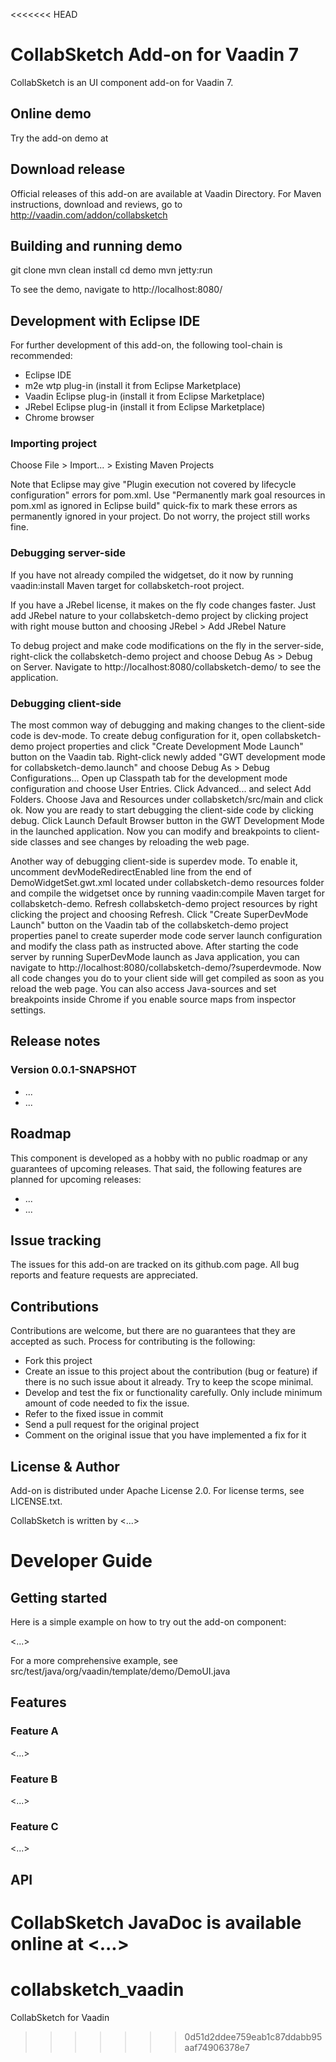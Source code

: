 <<<<<<< HEAD
# CollabSketch Add-on for Vaadin 7

CollabSketch is an UI component add-on for Vaadin 7.

## Online demo

Try the add-on demo at <url of the online demo>

## Download release

Official releases of this add-on are available at Vaadin Directory. For Maven instructions, download and reviews, go to http://vaadin.com/addon/collabsketch

## Building and running demo

git clone <url of the CollabSketch repository>
mvn clean install
cd demo
mvn jetty:run

To see the demo, navigate to http://localhost:8080/

## Development with Eclipse IDE

For further development of this add-on, the following tool-chain is recommended:
- Eclipse IDE
- m2e wtp plug-in (install it from Eclipse Marketplace)
- Vaadin Eclipse plug-in (install it from Eclipse Marketplace)
- JRebel Eclipse plug-in (install it from Eclipse Marketplace)
- Chrome browser

### Importing project

Choose File > Import... > Existing Maven Projects

Note that Eclipse may give "Plugin execution not covered by lifecycle configuration" errors for pom.xml. Use "Permanently mark goal resources in pom.xml as ignored in Eclipse build" quick-fix to mark these errors as permanently ignored in your project. Do not worry, the project still works fine. 

### Debugging server-side

If you have not already compiled the widgetset, do it now by running vaadin:install Maven target for collabsketch-root project.

If you have a JRebel license, it makes on the fly code changes faster. Just add JRebel nature to your collabsketch-demo project by clicking project with right mouse button and choosing JRebel > Add JRebel Nature

To debug project and make code modifications on the fly in the server-side, right-click the collabsketch-demo project and choose Debug As > Debug on Server. Navigate to http://localhost:8080/collabsketch-demo/ to see the application.

### Debugging client-side

The most common way of debugging and making changes to the client-side code is dev-mode. To create debug configuration for it, open collabsketch-demo project properties and click "Create Development Mode Launch" button on the Vaadin tab. Right-click newly added "GWT development mode for collabsketch-demo.launch" and choose Debug As > Debug Configurations... Open up Classpath tab for the development mode configuration and choose User Entries. Click Advanced... and select Add Folders. Choose Java and Resources under collabsketch/src/main and click ok. Now you are ready to start debugging the client-side code by clicking debug. Click Launch Default Browser button in the GWT Development Mode in the launched application. Now you can modify and breakpoints to client-side classes and see changes by reloading the web page. 

Another way of debugging client-side is superdev mode. To enable it, uncomment devModeRedirectEnabled line from the end of DemoWidgetSet.gwt.xml located under collabsketch-demo resources folder and compile the widgetset once by running vaadin:compile Maven target for collabsketch-demo. Refresh collabsketch-demo project resources by right clicking the project and choosing Refresh. Click "Create SuperDevMode Launch" button on the Vaadin tab of the collabsketch-demo project properties panel to create superder mode code server launch configuration and modify the class path as instructed above. After starting the code server by running SuperDevMode launch as Java application, you can navigate to http://localhost:8080/collabsketch-demo/?superdevmode. Now all code changes you do to your client side will get compiled as soon as you reload the web page. You can also access Java-sources and set breakpoints inside Chrome if you enable source maps from inspector settings. 

 
## Release notes

### Version 0.0.1-SNAPSHOT
- ...
- ...

## Roadmap

This component is developed as a hobby with no public roadmap or any guarantees of upcoming releases. That said, the following features are planned for upcoming releases:
- ...
- ...

## Issue tracking

The issues for this add-on are tracked on its github.com page. All bug reports and feature requests are appreciated. 

## Contributions

Contributions are welcome, but there are no guarantees that they are accepted as such. Process for contributing is the following:
- Fork this project
- Create an issue to this project about the contribution (bug or feature) if there is no such issue about it already. Try to keep the scope minimal.
- Develop and test the fix or functionality carefully. Only include minimum amount of code needed to fix the issue.
- Refer to the fixed issue in commit
- Send a pull request for the original project
- Comment on the original issue that you have implemented a fix for it

## License & Author

Add-on is distributed under Apache License 2.0. For license terms, see LICENSE.txt.

CollabSketch is written by <...>

# Developer Guide

## Getting started

Here is a simple example on how to try out the add-on component:

<...>

For a more comprehensive example, see src/test/java/org/vaadin/template/demo/DemoUI.java

## Features

### Feature A

<...>

### Feature B

<...>

### Feature C

<...>

## API

CollabSketch JavaDoc is available online at <...>
=======
collabsketch_vaadin
===================

CollabSketch for Vaadin
>>>>>>> 0d51d2ddee759eab1c87ddabb95aaf74906378e7
